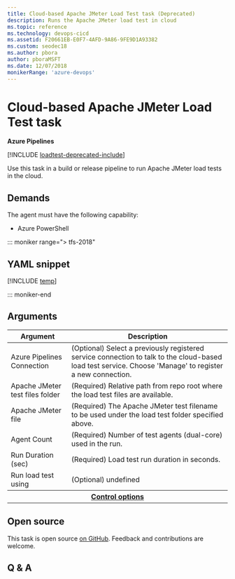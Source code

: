 ```yaml
---
title: Cloud-based Apache JMeter Load Test task (Deprecated)
description: Runs the Apache JMeter load test in cloud
ms.topic: reference
ms.technology: devops-cicd
ms.assetid: F20661EB-E0F7-4AFD-9A86-9FE9D1A93382
ms.custom: seodec18
ms.author: pbora
author: pboraMSFT
ms.date: 12/07/2018
monikerRange: 'azure-devops'
---
```


# Cloud-based Apache JMeter Load Test task

**Azure Pipelines**

[!INCLUDE [loadtest-deprecated-include](../../../test/includes/loadtest-deprecated-include.md)]

Use this task in a build or release pipeline to run Apache JMeter load tests in the cloud.

## Demands

The agent must have the following capability:

* Azure PowerShell

::: moniker range="> tfs-2018"

## YAML snippet

[!INCLUDE [temp](../includes/yaml/RunJMeterLoadTestV1.md)]

::: moniker-end

## Arguments

<table><thead><tr><th>Argument</th><th>Description</th></tr></thead>
<tr><td>Azure Pipelines Connection</td><td>(Optional) Select a previously registered service connection to talk to the cloud-based load test service. Choose &#39;Manage&#39; to register a new connection.</td></tr>
<tr><td>Apache JMeter test files folder</td><td>(Required) Relative path from repo root where the load test files are available.</td></tr>
<tr><td>Apache JMeter file</td><td>(Required) The Apache JMeter test filename to be used under the load test folder specified above.</td></tr>
<tr><td>Agent Count</td><td>(Required) Number of test agents (dual-core) used in the run.</td></tr>
<tr><td>Run Duration (sec)</td><td>(Required) Load test run duration in seconds.</td></tr>
<tr><td>Run load test using</td><td>(Optional) undefined</td></tr>


<tr>
<th style="text-align: center" colspan="2"><a href="~/pipelines/process/tasks.md#controloptions" data-raw-source="[Control options](../../process/tasks.md#controloptions)">Control options</a></th>
</tr>

</table>

## Open source

This task is open source [on GitHub](https://github.com/Microsoft/azure-pipelines-tasks). Feedback and contributions are welcome.

## Q & A

<!-- BEGINSECTION class="md-qanda" -->

<!-- ENDSECTION -->
